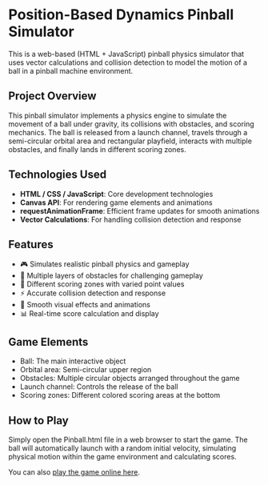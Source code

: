 # Position-Based Dynamics Pinball Simulator

This is a web-based (HTML + JavaScript) pinball physics simulator that uses vector calculations and collision detection to model the motion of a ball in a pinball machine environment.

## Project Overview

This pinball simulator implements a physics engine to simulate the movement of a ball under gravity, its collisions with obstacles, and scoring mechanics. The ball is released from a launch channel, travels through a semi-circular orbital area and rectangular playfield, interacts with multiple obstacles, and finally lands in different scoring zones.

## Technologies Used

- **HTML / CSS / JavaScript**: Core development technologies
- **Canvas API**: For rendering game elements and animations
- **requestAnimationFrame**: Efficient frame updates for smooth animations
- **Vector Calculations**: For handling collision detection and response

## Features

- 🎮 Simulates realistic pinball physics and gameplay
- 🧱 Multiple layers of obstacles for challenging gameplay
- 🎯 Different scoring zones with varied point values
- ⚡ Accurate collision detection and response
- 🎨 Smooth visual effects and animations
- 📊 Real-time score calculation and display

## Game Elements

- Ball: The main interactive object
- Orbital area: Semi-circular upper region
- Obstacles: Multiple circular objects arranged throughout the game
- Launch channel: Controls the release of the ball
- Scoring zones: Different colored scoring areas at the bottom

## How to Play

Simply open the Pinball.html file in a web browser to start the game. The ball will automatically launch with a random initial velocity, simulating physical motion within the game environment and calculating scores.

You can also [play the game online here](https://opming7788.github.io/-pinball_machine_Using-Position-Based-Dynamics/Pinball.html).
